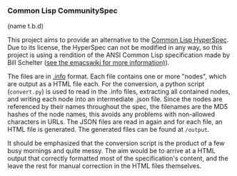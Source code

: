 ### Common Lisp CommunitySpec

(name t.b.d)

This project aims to provide an alternative to the [Common Lisp HyperSpec](http://www.lispworks.com/documentation/HyperSpec/Front/index.htm).
Due to its license, the HyperSpec can not be modified in any way, so this project 
is using a rendition of the ANSI Common Lisp specification made by Bill Schelter ([see the emacswiki for more information)](https://www.emacswiki.org/emacs/CommonLispHyperspec)). 

The files are in [.info](https://www.gnu.org/software/texinfo/manual/texinfo/html_node/Info-Files.html) format. Each file contains one or more "nodes", which are output as
a HTML file each.
For the conversion, a python script (`convert.py`) is used to read in the .info files,
extracting all contained nodes, and  writing each node into an intermediate .json file.
Since the nodes are referenced by their names throughout the spec, the filenames are the MD5 hashes of the node names, this avoids any problems with non-allowed characters in URLs. 
The JSON files are read in again and for each file, an HTML file is generated.
The generated files can be found at `/output`.

It should be emphasized that the conversion script is the product of a few busy mornings and quite messy.
The aim would be to arrive at a HTML output that correctly formatted most of the specification's content, and the leave the rest for manual correction in the HTML files themselves.

